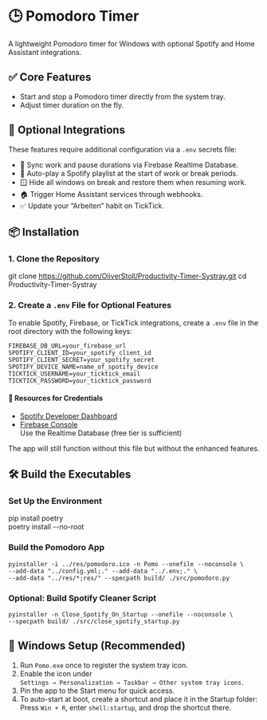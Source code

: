 # 🕒 Pomodoro Timer
A lightweight Pomodoro timer for Windows with optional Spotify and Home Assistant integrations.

## ✅ Core Features
- Start and stop a Pomodoro timer directly from the system tray.
- Adjust timer duration on the fly.

## 🔧 Optional Integrations
These features require additional configuration via a `.env` secrets file:
- 🔁 Sync work and pause durations via Firebase Realtime Database.
- 🎵 Auto-play a Spotify playlist at the start of work or break periods.
- 🪟 Hide all windows on break and restore them when resuming work.
- 🏠 Trigger Home Assistant services through webhooks.
- ✅ Update your “Arbeiten” habit on TickTick.


## 📦 Installation

### 1. Clone the Repository

git clone https://github.com/OliverStoll/Productivity-Timer-Systray.git
cd Productivity-Timer-Systray

### 2. Create a `.env` File for Optional Features

To enable Spotify, Firebase, or TickTick integrations, create a `.env` file in the root directory with the following keys:

```
FIREBASE_DB_URL=your_firebase_url  
SPOTIFY_CLIENT_ID=your_spotify_client_id  
SPOTIFY_CLIENT_SECRET=your_spotify_secret  
SPOTIFY_DEVICE_NAME=name_of_spotify_device  
TICKTICK_USERNAME=your_ticktick_email  
TICKTICK_PASSWORD=your_ticktick_password
```

#### 🔗 Resources for Credentials
- [Spotify Developer Dashboard](https://developer.spotify.com/dashboard)
- [Firebase Console](https://firebase.google.com/)  
  Use the Realtime Database (free tier is sufficient)

The app will still function without this file but without the enhanced features.


## 🛠️ Build the Executables

### Set Up the Environment

pip install poetry  
poetry install --no-root

### Build the Pomodoro App

```
pyinstaller -i ../res/pomodoro.ico -n Pomo --onefile --noconsole \
--add-data "../config.yml;." --add-data "../.env;." \
--add-data "../res/*;res/" --specpath build/ ./src/pomodoro.py
```

### Optional: Build Spotify Cleaner Script

```
pyinstaller -n Close_Spotify_On_Startup --onefile --noconsole \
--specpath build/ ./src/close_spotify_startup.py
```


## 🚀 Windows Setup (Recommended)
1. Run `Pomo.exe` once to register the system tray icon.
2. Enable the icon under  
   `Settings → Personalization → Taskbar → Other system tray icons`.
3. Pin the app to the Start menu for quick access.
4. To auto-start at boot, create a shortcut and place it in the Startup folder:  
   Press `Win + R`, enter `shell:startup`, and drop the shortcut there.
